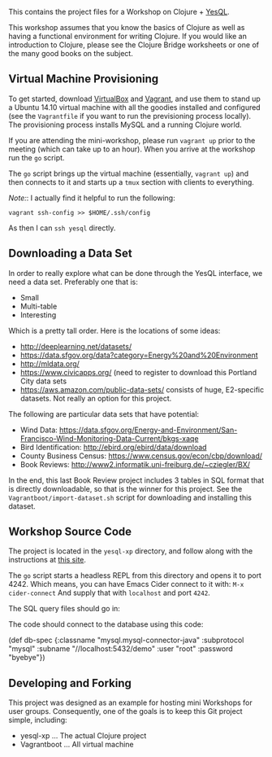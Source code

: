 This contains the project files for a Workshop on Clojure + [YesQL][0].

This workshop assumes that you know the basics of Clojure as well as
having a functional environment for writing Clojure. If you would like
an introduction to Clojure, please see the Clojure Bridge worksheets
or one of the many good books on the subject.


Virtual Machine Provisioning
----------------------------

To get started, download [VirtualBox][1] and [Vagrant][2], and use
them to stand up a Ubuntu 14.10 virtual machine with all the goodies
installed and configured (see the `Vagrantfile` if you want to run the
previsioning process locally).  The provisioning process installs
MySQL and a running Clojure world.

If you are attending the mini-workshop, please run `vagrant up` prior
to the meeting (which can take up to an hour). When you arrive at the
workshop run the `go` script.

The `go` script brings up the virtual machine (essentially, `vagrant
up`) and then connects to it and starts up a `tmux` section with
clients to everything.

*Note:*: I actually find it helpful to run the following:

    vagrant ssh-config >> $HOME/.ssh/config

As then I can `ssh yesql` directly.


  [1]: https://www.virtualbox.org/
  [2]: https://www.vagrantup.com/
  [0]: https://github.com/krisajenkins/yesql


Downloading a Data Set
----------------------

In order to really explore what can be done through the YesQL
interface, we need a data set. Preferably one that is:

  * Small
  * Multi-table
  * Interesting

Which is a pretty tall order. Here is the locations of some ideas:

  * http://deeplearning.net/datasets/
  * https://data.sfgov.org/data?category=Energy%20and%20Environment
  * http://mldata.org/
  * https://www.civicapps.org/ (need to register to download this Portland City data sets
  * https://aws.amazon.com/public-data-sets/ consists of huge, E2-specific datasets. Not really an option for this project.

The following are particular data sets that have potential:

  * Wind Data: https://data.sfgov.org/Energy-and-Environment/San-Francisco-Wind-Monitoring-Data-Current/bkgs-xaqe
  * Bird Identification: http://ebird.org/ebird/data/download
  * County Business Census: https://www.census.gov/econ/cbp/download/
  * Book Reviews: http://www2.informatik.uni-freiburg.de/~cziegler/BX/

In the end, this last Book Review project includes 3 tables in SQL
format that is directly downloadable, so that is the winner for this
project.  See the `Vagrantboot/import-dataset.sh` script for
downloading and installing this dataset.


Workshop Source Code
--------------------

The project is located in the `yesql-xp` directory, and follow along
with the instructions at [this site][3].

The `go` script starts a headless REPL from this directory and opens
it to port 4242. Which means, you can have Emacs Cider connect to it
with:   `M-x cider-connect`
And supply that with `localhost` and port `4242`.

The SQL query files should go in:

The code should connect to the database using this code:

(def db-spec {:classname "mysql.mysql-connector-java"
              :subprotocol "mysql"
              :subname "//localhost:5432/demo"
              :user "root" :password "byebye"})


  [3]: https://fitacular.com/blog/clojure/web/2014/07/25/clojure-migration-examples/
  [4]: http://www.luminusweb.net/docs/database.md


Developing and Forking
----------------------

This project was designed as an example for hosting mini Workshops for user groups.
Consequently, one of the goals is to keep this Git project simple, including:

  * yesql-xp ... The actual Clojure project
  * Vagrantboot ... All virtual machine

